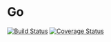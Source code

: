 # Go
[![Build Status](https://travis-ci.org/lamtev/Go.svg?branch=newDesign)](https://travis-ci.org/lamtev/Go) [![Coverage Status](https://coveralls.io/repos/github/lamtev/Go/badge.svg?branch=newDesign)](https://coveralls.io/github/lamtev/Go?branch=newDesign)
